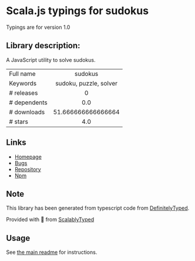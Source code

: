 
# Scala.js typings for sudokus

Typings are for version 1.0

## Library description:
A JavaScript utility to solve sudokus.

|                    |                 |
| ------------------ | :-------------: |
| Full name          | sudokus |
| Keywords           | sudoku, puzzle, solver |
| # releases         | 0 |
| # dependents       | 0.0 |
| # downloads        | 51.666666666666664 |
| # stars            | 4.0 |

## Links
- [Homepage](https://github.com/Moeriki/node-sudokus#readme)
- [Bugs](https://github.com/Moeriki/node-sudokus/issues)
- [Repository](https://github.com/Moeriki/node-sudokus)
- [Npm](https://www.npmjs.com/package/sudokus)
    


## Note
This library has been generated from typescript code from [DefinitelyTyped](https://definitelytyped.org).

Provided with :purple_heart: from [ScalablyTyped](https://github.com/oyvindberg/ScalablyTyped)

## Usage
See [the main readme](../../readme.md) for instructions.


